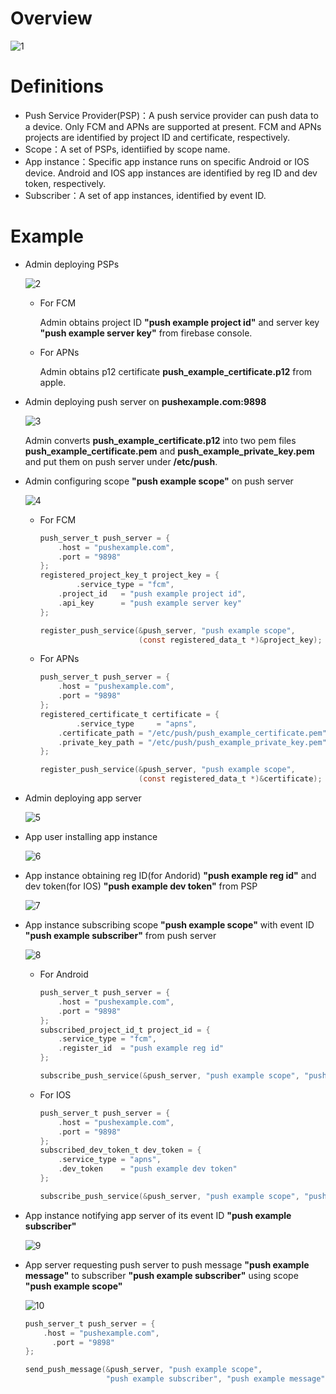 # Overview

![1](README/1.png)

# Definitions

- Push Service Provider(PSP)：A push service provider can push data to a device. Only FCM and APNs are supported at present. FCM and APNs projects are identified by project ID and certificate, respectively.
- Scope：A set of PSPs, identiified by scope name.
- App instance：Specific app instance runs on specific Android or IOS device. Android and IOS app instances are identified by reg ID and dev token, respectively.
- Subscriber：A set of app instances, identified by event ID.

# Example

- Admin deploying PSPs

  ![2](README/2.png)

  - For FCM

    Admin obtains project ID **"push example project id"** and server key **"push example server key"** from firebase console. 

  - For APNs

    Admin obtains p12 certificate **push_example_certificate.p12** from apple. 

- Admin deploying push server on **pushexample.com:9898**

  ![3](README/3.png)

  Admin converts  **push_example_certificate.p12** into two pem files **push_example_certificate.pem** and **push_example_private_key.pem** and put them on push server under **/etc/push**.

- Admin configuring scope **"push example scope"** on push server

  ![4](README/4.png)

  - For FCM

    ```c
    push_server_t push_server = {
        .host = "pushexample.com",
      	.port = "9898"
    };
    registered_project_key_t project_key = {
    		.service_type = "fcm",
      	.project_id   = "push example project id",
      	.api_key      = "push example server key"
    };
    
    register_push_service(&push_server, "push example scope", 
                          (const registered_data_t *)&project_key);
    ```

    

  - For APNs

    ```c
    push_server_t push_server = {
        .host = "pushexample.com",
      	.port = "9898"
    };
    registered_certificate_t certificate = {
    		.service_type 	  = "apns",
      	.certificate_path = "/etc/push/push_example_certificate.pem",
      	.private_key_path = "/etc/push/push_example_private_key.pem"
    };
    
    register_push_service(&push_server, "push example scope", 
                          (const registered_data_t *)&certificate);
    ```

- Admin deploying app server

  ![5](README/5.png)

- App user installing app instance

  ![6](README/6.png)

- App instance obtaining reg ID(for Andorid) **"push example reg id"** and dev token(for IOS) **"push example dev token"** from PSP

  ![7](README/7.png)

- App instance subscribing scope **"push example scope"** with event ID **"push example subscriber"** from push server

  ![8](README/8.png)

  - For Android

    ```c
    push_server_t push_server = {
        .host = "pushexample.com",
      	.port = "9898"
    };
    subscribed_project_id_t project_id = {
      	.service_type = "fcm",
      	.register_id  = "push example reg id"
    };
    
    subscribe_push_service(&push_server, "push example scope", "push example subscriber", 											 (const subscribed_cookie_t *)&project_id);
    ```

  - For IOS

    ```c
    push_server_t push_server = {
        .host = "pushexample.com",
      	.port = "9898"
    };
    subscribed_dev_token_t dev_token = {
      	.service_type = "apns",
      	.dev_token    = "push example dev token"
    };
    
    subscribe_push_service(&push_server, "push example scope", "push example subscriber", 											 (const subscribed_cookie_t *)&dev_token);
    ```

    

- App instance notifying app server of its event ID **"push example subscriber"**

  ![9](README/9.png)

- App server requesting push server to push message **"push example message"** to subscriber **"push example subscriber"** using  scope **"push example scope"**

  ![10](README/10.png)
  
  ```c
  push_server_t push_server = {
      .host = "pushexample.com",
    	.port = "9898"
  };
  
  send_push_message(&push_server, "push example scope", 
                    "push example subscriber", "push example message");
  ```
  
